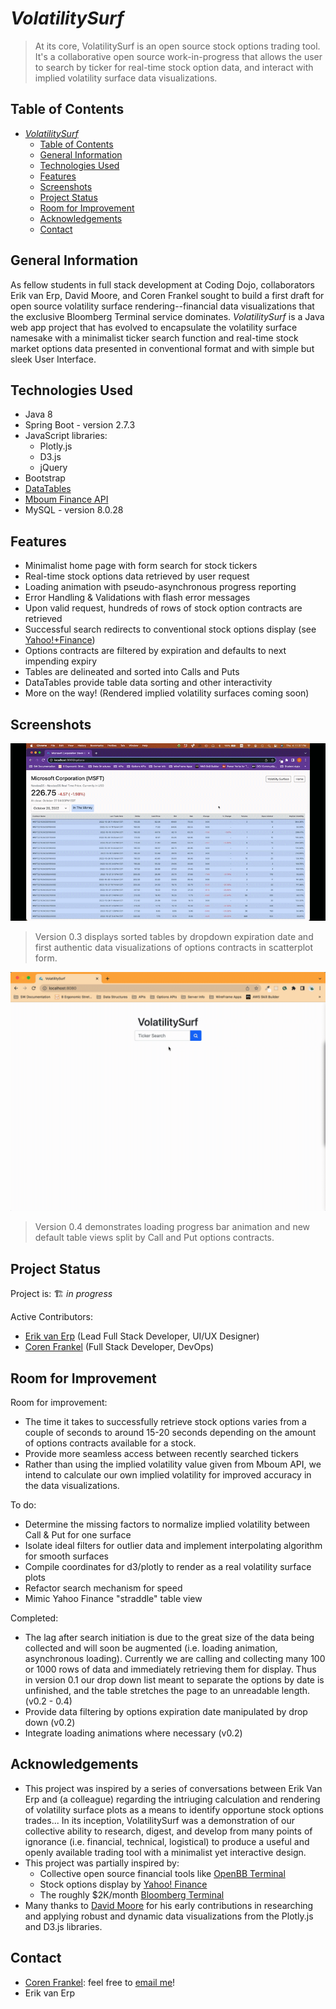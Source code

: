 # *VolatilitySurf*
> At its core, VolatilitySurf is an open source stock options trading tool. It's a collaborative open source work-in-progress that allows the user to search by ticker for real-time stock option data, and interact with  implied volatility surface data visualizations.
<!-- > Live demo [_here_](https://www.example.com). --> <!-- Once a live deployment is available, include the link here. -->

## Table of Contents
- [*VolatilitySurf*](#volatilitysurf)
  - [Table of Contents](#table-of-contents)
  - [General Information](#general-information)
  - [Technologies Used](#technologies-used)
  - [Features](#features)
  - [Screenshots](#screenshots)
  - [Project Status](#project-status)
  - [Room for Improvement](#room-for-improvement)
  - [Acknowledgements](#acknowledgements)
  - [Contact](#contact)
<!-- * [License](#license) -->

<!-- PLACE BETWEEN SCREENSHOTS AND PROJECT STATUS WHEN IMPLEMENTING
* [Setup](#setup)
* [Usage](#usage)
-->

## General Information
<!--
- Provide general information about your project here.
- What problem does it (intend to) solve?
- What is the purpose of your project?
- Why did you undertake it?
-->
As fellow students in full stack development at Coding Dojo, collaborators Erik van Erp, David Moore, and Coren Frankel sought to build a first draft for open source volatility surface rendering--financial data visualizations that the exclusive Bloomberg Terminal service dominates. *VolatilitySurf* is a Java web app project that has evolved to encapsulate the volatility surface namesake with a minimalist ticker search function and real-time stock market options data presented in conventional format and with simple but sleek User Interface.
<!-- You don't have to answer all the questions - just the ones relevant to your project. -->


## Technologies Used
- Java 8
- Spring Boot - version 2.7.3
- JavaScript libraries: 
   + Plotly.js 
   + D3.js
   + jQuery
- Bootstrap
- [DataTables](https://datatables.net/)
- [Mboum Finance API](https://mboum.com/api/documentation#options)
- MySQL - version 8.0.28


## Features
<!-- List the ready features here: -->
- Minimalist home page with form search for stock tickers
- Real-time stock options data retrieved by user request
- Loading animation with pseudo-asynchronous progress reporting
- Error Handling & Validations with flash error messages 
- Upon valid request, hundreds of rows of stock option contracts are retrieved
- Successful search redirects to conventional stock options display (see [Yahoo!+Finance](https://finance.yahoo.com/quote/JNJ/options?p=JNJ))
- Options contracts are filtered by expiration and defaults to next impending expiry
- Tables are delineated and sorted into Calls and Puts
- DataTables provide table data sorting and other interactivity
- More on the way! (Rendered implied volatility surfaces coming soon)


## Screenshots
<!-- If you have screenshots, gifs, video demos you'd like to share, include them here. -->
![MiniDemo Version 0.3 gif](./img/v0.3Demo.gif)
>Version 0.3 displays sorted tables by dropdown expiration date and first authentic data visualizations of options contracts in scatterplot form.

![MiniDemo Version 0.4 gif](./img/v0.4Demo.gif)
>Version 0.4 demonstrates loading progress bar animation and new default table views split by Call and Put options contracts.

<!--
## Setup
What are the project requirements/dependencies? Where are they listed? A requirements.txt or a Pipfile.lock file perhaps? Where is it located?

Proceed to describe how to install / setup one's local environment / get started with the project.


## Usage
How does one go about using it?
Provide various use cases and code examples here.

`write-your-code-here`

-->
## Project Status
Project is: 🏗️ _in progress_

Active Contributors: 
  + [Erik van Erp](https://github.com/ErikvanErp) (Lead Full Stack Developer, UI/UX Designer)
  + [Coren Frankel](https://github.com/coren-frankel) (Full Stack Developer, DevOps)
<!-- _in progress_ / _complete_ / _no longer being worked on_. If you are no longer working on it, provide reasons why. -->


## Room for Improvement
<!-- Include areas you believe need improvement / could be improved. Also add TODOs for future development. -->

Room for improvement:
- The time it takes to successfully retrieve stock options varies from a couple of seconds to around 15-20 seconds depending on the amount of options contracts available for a stock.
- Provide more seamless access between recently searched tickers
- Rather than using the implied volatility value given from Mboum API, we intend to calculate our own implied volatility for improved accuracy in the data visualizations.

To do:
- Determine the missing factors to normalize implied volatility between Call & Put for one surface
- Isolate ideal filters for outlier data and implement interpolating algorithm for smooth surfaces
- Compile coordinates for d3/plotly to render as a real volatility surface plots
- Refactor search mechanism for speed
- Mimic Yahoo Finance "straddle" table view

Completed:
+ The lag after search initiation is due to the great size of the data being collected and will soon be augmented (i.e. loading animation, asynchronous loading). Currently we are calling and collecting many 100 or 1000 rows of data and immediately retrieving them for display. Thus in version 0.1 our drop down list meant to separate the options by date is unfinished, and the table stretches the page to an unreadable length. (v0.2 - 0.4)
+ Provide data filtering by options expiration date manipulated by drop down (v0.2)
+ Integrate loading animations where necessary (v0.2)

## Acknowledgements
<!-- I think you could do this section more justice Erik. Here's a "template/rough draft"-->
- This project was inspired by a series of conversations between Erik Van Erp and (a colleague) regarding the intriuging calculation and rendering of volatility surface plots as a means to identify opportune stock options trades...
In its inception, VolatilitySurf was a demonstration of our collective ability to research, digest, and develop from many points of ignorance (i.e. financial, technical, logistical) to produce a useful and openly available trading tool with a minimalist yet interactive design.
- This project was partially inspired by:
    + Collective open source financial tools like [OpenBB Terminal](https://www.openbb.co/products/terminal)
    + Stock options display by [Yahoo! Finance](https://finance.yahoo.com/quote/GOOG/options?p=GOOG)
    + The roughly $2K/month [Bloomberg Terminal](https://www.bloomberg.com/professional/contact-menu/?utm_source=bloomberg-menu&utm_medium=bcom&bbgsum=DG-WS-PROF-DEMO-bbgmenu)
- Many thanks to [David Moore](https://github.com/dav1dmoore) for his early contributions in researching and applying robust and dynamic data visualizations from the Plotly.js and D3.js libraries.


## Contact 
+ [Coren Frankel](https://linkedin.com/in/coren-frankel): feel free to [email me](mailto:coren.frankel@gmail.com)!
+ Erik van Erp
<!-- I'M NOT SURE WHAT YOU'D LIKE TO DISCLOSE, LINK TO? DISCUSS -->

<!-- Optional -->
<!-- ## License -->
<!-- This project is open source and available under the [... License](). -->

<!-- You don't have to include all sections - just the one's relevant to your project -->
